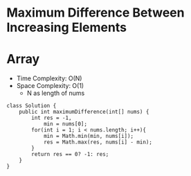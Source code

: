 # Maximum Difference Between Increasing Elements

# Array

- Time Complexity: O(N)
- Space Complexity: O(1)
  - N as length of nums

```
class Solution {
    public int maximumDifference(int[] nums) {
        int res = -1,
            min = nums[0];
        for(int i = 1; i < nums.length; i++){
            min = Math.min(min, nums[i]);
            res = Math.max(res, nums[i] - min);
        }
        return res == 0? -1: res;
    }
}
```

